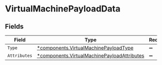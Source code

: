 # VirtualMachinePayloadData


## Fields

| Field                                                                                                     | Type                                                                                                      | Required                                                                                                  | Description                                                                                               |
| --------------------------------------------------------------------------------------------------------- | --------------------------------------------------------------------------------------------------------- | --------------------------------------------------------------------------------------------------------- | --------------------------------------------------------------------------------------------------------- |
| `Type`                                                                                                    | [*components.VirtualMachinePayloadType](../../models/components/virtualmachinepayloadtype.md)             | :heavy_minus_sign:                                                                                        | N/A                                                                                                       |
| `Attributes`                                                                                              | [*components.VirtualMachinePayloadAttributes](../../models/components/virtualmachinepayloadattributes.md) | :heavy_minus_sign:                                                                                        | N/A                                                                                                       |